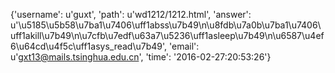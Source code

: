 {'username': u'guxt', 'path': u'wd1212/1212.html', 'answer': u'\u5185\u5b58\u7ba1\u7406\uff1abss\u7b49\n\u8fdb\u7a0b\u7ba1\u7406\uff1akill\u7b49\n\u7cfb\u7edf\u63a7\u5236\uff1asleep\u7b49\n\u6587\u4ef6\u64cd\u4f5c\uff1asys_read\u7b49', 'email': u'gxt13@mails.tsinghua.edu.cn', 'time': '2016-02-27:20:53:26'}